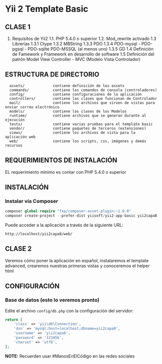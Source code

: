 Yii 2 Template Basic
============================

CLASE 1
-------

1. Requisitos de Yii2
1.1. PHP 5.4.0 o superior
1.2. Mod_rewrite activado
1.3 Librerías
1.3.1 Ctype
1.3.2 MBString
1.3.3 PDO
1.3.4 PDO-mysql - PDO-pgsql - PDO-sqlite PDO-MSSQL (al menos uno)
1.3.5 GD
1.4 Definición de Famework y Framework en desarrollo de software
1.5 Definición del patrón Model View Controller - MVC (Modelo Vista Controlador)



ESTRUCTURA DE DIRECTORIO
------------------------

      assets/             contiene definición de los assets
      commands/           contiene los comandos de consola (controladores)
      config/             contiene configuraciones de la aplicación
      controllers/        contiene las clases que funcionan de Controlador
      mail/               contiene los archivos que sirven de vistas para enviar correo electrónico
      models/             contiene las clases de los Modelos
      runtime/            contiene archivos que se generan durante al ejecución
      tests/              contiene varias pruebas para el template basic
      vendor/             contiene paquetes de terceros (extensiones)
      views/              contiene los archivos de vista para la aplicación web
      web/                contiene los scripts, css, imágenes y demás recursos



REQUERIMIENTOS DE INSTALACIÓN
-----------------------------

EL requerimiento mínimo es contar con PHP 5.4.0 o superior


INSTALACIÓN
------------

### Instalar vía Composer


```php
composer global require "fxp/composer-asset-plugin:~1.0.0"
composer create-project --prefer-dist yiisoft/yii2-app-basic yii2capa8
```

Puede acceder a la aplicación a través de la siguiente URL:

~~~
http://localhost/yii2capa8/web/
~~~

CLASE 2
-------

Veremos cómo poner la aplicación en español, instalaremos el template advanced,
crearemos nuestras primeras vistas y conoceremos el helper html


CONFIGURACIÓN
-------------

### Base de datos (esto lo veremos pronto)

Edite el archivo `config/db.php` con la configuración del servidor:

```php
return [
    'class' => 'yii\db\Connection',
    'dsn' => 'mysql:host=localhost;dbname=yii2capa8',
    'username' => 'yii2capa8',
    'password' => '123456',
    'charset' => 'utf8',
];
```

**NOTE:** Recuerden usar #ManosEnElCódigo en las redes sociales

